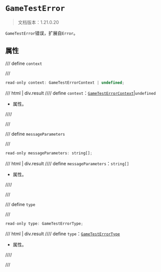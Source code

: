 # `GameTestError`

> 文档版本：1.21.0.20

`GameTestError`错误，扩展自`Error`。

## 属性

/// define
`context`


///

```js
read-only context: GameTestErrorContext | undefined;
```

/// html | div.result
//// define
`context`：[`GameTestErrorContext`](./gametesterrorcontext.md)|`undefined`

- 属性。


////

///


/// define
`messageParameters`


///

```js
read-only messageParameters: string[];
```

/// html | div.result
//// define
`messageParameters`：`string[]`

- 属性。


////

///


/// define
`type`


///

```js
read-only type: GameTestErrorType;
```

/// html | div.result
//// define
`type`：[`GameTestErrorType`](./gametesterrortype.md)

- 属性。


////

///

